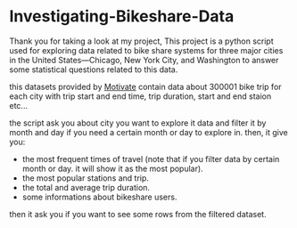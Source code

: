 # Investigating-Bikeshare-Data

Thank you for taking a look at my project, This project is a python script used for exploring data related to bike share systems for three major cities in the United States—Chicago, New York City, and Washington to answer some statistical questions related to this data.

this datasets provided by [Motivate](https://motivateco.com/) contain data about 300001 bike trip for each city with trip start and end time, trip duration, start and end staion etc...

the script ask you about city you want to explore it data and filter it by month and day if you need a certain month or day to explore in. then, it give you:
* the most frequent times of travel (note that if you filter data by certain month or day. it will show it as the most popular). 
* the most popular stations and trip.
* the total and average trip duration.
* some informations about bikeshare users.

then it ask you if you want to see some rows from the filtered dataset.
